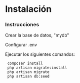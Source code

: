 # Instalación

### Instrucciones
Crear la base de datos, "mydb"

Configurar .env

Ejecutar los siguientes comandos:

```
 composer install
 php artisan migrate:install
 php artisan migrate
 php artisan db:seed

```
